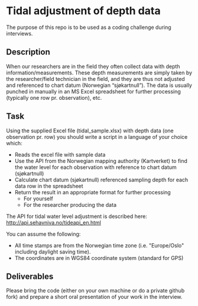 # Tidal adjustment of depth data

The purpose of this repo is to be used as a coding challenge during interviews.

## Description

When our researchers are in the field they often collect data with depth information/measurements.
These depth measurements are simply taken by the researcher/field technician in the field, and they are
thus not adjusted and referenced to chart datum (Norwegian “sjøkartnull”).
The data is usually punched in manually in an MS Excel spreadsheet for further processing (typically one
row pr. observation), etc.

## Task

Using the supplied Excel file (tidal_sample.xlsx) with depth data (one observation pr. row) you should write a script
in a language of your choice which:
- Reads the excel file with sample data
- Use the API from the Norwegian mapping authority (Kartverket) to find the water level for each observation with reference to chart datum (sjøkartnull)
- Calculate chart datum (sjøkartnull) referenced sampling depth for each data row in the spreadsheet
- Return the result in an appropriate format for further processing
  - For yourself
  - For the researcher producing the data

The API for tidal water level adjustment is described here: http://api.sehavniva.no/tideapi_en.html

You can assume the following:
  - All time stamps are from the Norwegian time zone (i.e. "Europe/Oslo" including daylight saving time).
  - The coordinates are in WGS84 coordinate system (standard for GPS)

## Deliverables

Please bring the code (either on your own machine or do a private github fork) and prepare a short oral presentation of your work in the interview.
